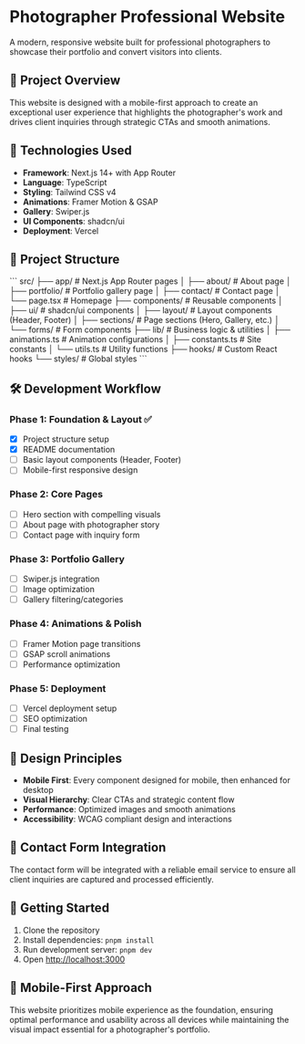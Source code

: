 # Photographer Professional Website

A modern, responsive website built for professional photographers to showcase their portfolio and convert visitors into clients.

## 🎯 Project Overview

This website is designed with a mobile-first approach to create an exceptional user experience that highlights the photographer's work and drives client inquiries through strategic CTAs and smooth animations.

## 🚀 Technologies Used

- **Framework**: Next.js 14+ with App Router
- **Language**: TypeScript
- **Styling**: Tailwind CSS v4
- **Animations**: Framer Motion & GSAP
- **Gallery**: Swiper.js
- **UI Components**: shadcn/ui
- **Deployment**: Vercel

## 📁 Project Structure

\`\`\`
src/
├── app/                    # Next.js App Router pages
│   ├── about/             # About page
│   ├── portfolio/         # Portfolio gallery page
│   ├── contact/           # Contact page
│   └── page.tsx           # Homepage
├── components/            # Reusable components
│   ├── ui/               # shadcn/ui components
│   ├── layout/           # Layout components (Header, Footer)
│   ├── sections/         # Page sections (Hero, Gallery, etc.)
│   └── forms/            # Form components
├── lib/                  # Business logic & utilities
│   ├── animations.ts     # Animation configurations
│   ├── constants.ts      # Site constants
│   └── utils.ts          # Utility functions
├── hooks/                # Custom React hooks
└── styles/               # Global styles
\`\`\`

## 🛠️ Development Workflow

### Phase 1: Foundation & Layout ✅
- [x] Project structure setup
- [x] README documentation
- [ ] Basic layout components (Header, Footer)
- [ ] Mobile-first responsive design

### Phase 2: Core Pages
- [ ] Hero section with compelling visuals
- [ ] About page with photographer story
- [ ] Contact page with inquiry form

### Phase 3: Portfolio Gallery
- [ ] Swiper.js integration
- [ ] Image optimization
- [ ] Gallery filtering/categories

### Phase 4: Animations & Polish
- [ ] Framer Motion page transitions
- [ ] GSAP scroll animations
- [ ] Performance optimization

### Phase 5: Deployment
- [ ] Vercel deployment setup
- [ ] SEO optimization
- [ ] Final testing

## 🎨 Design Principles

- **Mobile First**: Every component designed for mobile, then enhanced for desktop
- **Visual Hierarchy**: Clear CTAs and strategic content flow
- **Performance**: Optimized images and smooth animations
- **Accessibility**: WCAG compliant design and interactions

## 📧 Contact Form Integration

The contact form will be integrated with a reliable email service to ensure all client inquiries are captured and processed efficiently.

## 🚀 Getting Started

1. Clone the repository
2. Install dependencies: `pnpm install`
3. Run development server: `pnpm dev`
4. Open [http://localhost:3000](http://localhost:3000)

## 📱 Mobile-First Approach

This website prioritizes mobile experience as the foundation, ensuring optimal performance and usability across all devices while maintaining the visual impact essential for a photographer's portfolio.
